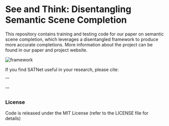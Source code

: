 # See and Think: Disentangling Semantic Scene Completion

This repository contains training and testing code for our paper on semantic scene completion, which leverages a disentangled framework to produce more accurate completions. More information about the project can be found in our paper and project website.

![framework](/images/framework.png)

If you find SATNet useful in your research, please cite:

'''

'''

### License

Code is released under the MIT License (refer to the LICENSE file for details)